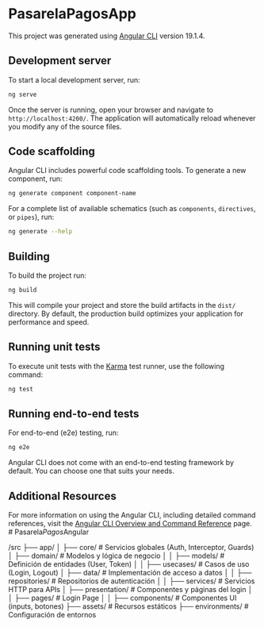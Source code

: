 # PasarelaPagosApp

This project was generated using [Angular CLI](https://github.com/angular/angular-cli) version 19.1.4.

## Development server

To start a local development server, run:

```bash
ng serve
```

Once the server is running, open your browser and navigate to `http://localhost:4200/`. The application will automatically reload whenever you modify any of the source files.

## Code scaffolding

Angular CLI includes powerful code scaffolding tools. To generate a new component, run:

```bash
ng generate component component-name
```

For a complete list of available schematics (such as `components`, `directives`, or `pipes`), run:

```bash
ng generate --help
```

## Building

To build the project run:

```bash
ng build
```

This will compile your project and store the build artifacts in the `dist/` directory. By default, the production build optimizes your application for performance and speed.

## Running unit tests

To execute unit tests with the [Karma](https://karma-runner.github.io) test runner, use the following command:

```bash
ng test
```

## Running end-to-end tests

For end-to-end (e2e) testing, run:

```bash
ng e2e
```

Angular CLI does not come with an end-to-end testing framework by default. You can choose one that suits your needs.

## Additional Resources

For more information on using the Angular CLI, including detailed command references, visit the [Angular CLI Overview and Command Reference](https://angular.dev/tools/cli) page.
#   P a s a r e l a _ P a g o s _ A n g u l a r 
 
 


/src
 ├── app/
 │    ├── core/            # Servicios globales (Auth, Interceptor, Guards)
 │    ├── domain/          # Modelos y lógica de negocio
 │    │    ├── models/     # Definición de entidades (User, Token)
 │    │    ├── usecases/   # Casos de uso (Login, Logout)
 │    ├── data/            # Implementación de acceso a datos
 │    │    ├── repositories/ # Repositorios de autenticación
 │    │    ├── services/     # Servicios HTTP para APIs
 │    ├── presentation/     # Componentes y páginas del login
 │    │    ├── pages/       # Login Page
 │    │    ├── components/  # Componentes UI (inputs, botones)
 ├── assets/                # Recursos estáticos
 ├── environments/          # Configuración de entornos
